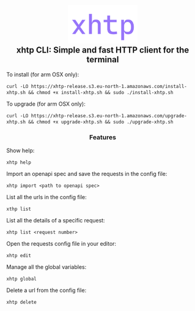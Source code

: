 <h2 align="center">
        <img height="100" alt="xhtp" src="https://github.com/Ullvar/xhtp/blob/master/docs/xhtp-logo.png" />
    <br>
    xhtp CLI: Simple and fast HTTP client for the terminal
</h2>

To install (for arm OSX only):
```
curl -LO https://xhtp-release.s3.eu-north-1.amazonaws.com/install-xhtp.sh && chmod +x install-xhtp.sh && sudo ./install-xhtp.sh
```

To upgrade (for arm OSX only):
```
curl -LO https://xhtp-release.s3.eu-north-1.amazonaws.com/upgrade-xhtp.sh && chmod +x upgrade-xhtp.sh && sudo ./upgrade-xhtp.sh
```

<h3 align="center">
    Features
</h3>

Show help:
```
xhtp help
```

Import an openapi spec and save the requests in the config file:
```
xhtp import <path to openapi spec>
```

List all the urls in the config file:
```
xthp list
```

List all the details of a specific request:
```
xhtp list <request number>
```

Open the requests config file in your editor:
```
xhtp edit
```

Manage all the global variables:
```
xhtp global
```

Delete a url from the config file:
```
xhtp delete
```
